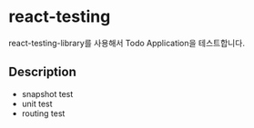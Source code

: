 # react-testing

react-testing-library를 사용해서 Todo Application을 테스트합니다.

## Description

- snapshot test
- unit test
- routing test
